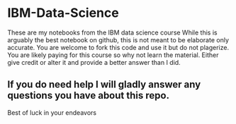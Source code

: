 # IBM-Data-Science
These are my notebooks from the IBM data science course
While this is arguably the best notebook on github, this is not meant to be elaborate only accurate.
You are welcome to fork this code and use it but do not plagerize. 
You are likely paying for this course so why not learn the material.
Either give credit or alter it and provide a better answer than I did.
## If you do need help I will gladly answer any questions you have about this repo.
Best of luck in your endeavors
